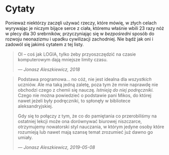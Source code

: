 # Cytaty

Ponieważ niektórzy zaczęli używać rzeczy, które mówię, w złych celach wyrywając je niczym bijące serce z ciała, któremu właśnie wbili 23 razy nóż w plecy dla 30 srebrników, przyczyniając się w *bezpośredni* sposób do rozwoju neonazizmu i upadku cywilizacji zachodniej. Nie bądź jak oni i zadowól się jakimś cytatem z tej listy.

> OI – coś jak LOGIA, tylko żeby przyoszczędzić na czasie komputerowym dają mniejsze limity czasu.
>
> <cite>— Jonasz Aleszkiewicz, 2018</cite>

> Podstawa programowa... no cóż, nie jest idealna dla *wszystkich* uczniów. Ale ma taką jedną zaletę, poza tym że mnie naprawdę nie obchodzi czego z chemii się nauczę. *Istnieją do niej podręczniki.* Czego nie można powiedzieć o podstawie pani Mikos, do której nawet jeżeli były podręczniki, to spłonęły w bibliotece aleksandryjskiej.
>
> Gdy się to połączy z tym, że co do pamiętania co przerobiliśmy na ostatniej lekcji może ona dorównywać biurowej niszczarce, otrzymujemy nowatorski styl nauczania, w którym jedyne osoby które rozumieją lub nawet mają szansę temat zrozumieć już dawno go umiały.
>
> <cite>— Jonasz Aleszkiewicz, 2019-05-08</cite>
